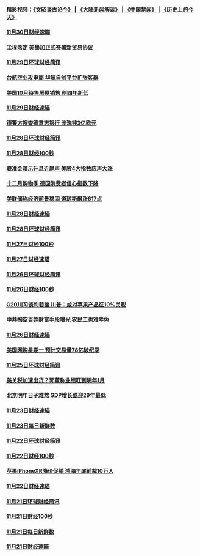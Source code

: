 #### 精彩视频：[《文昭谈古论今》](https://github.com/gfw-breaker/wenzhao/blob/master/README.md?t=12020031) | [《大陆新闻解读》](https://github.com/gfw-breaker/ntdtv-comedy/blob/master/README.md?t=12020031) | [《中国禁闻》](https://github.com/gfw-breaker/ntdtv-news/blob/master/README.md?t=12020031) | [《历史上的今天》](https://github.com/gfw-breaker/today-in-history/blob/master/README.md?t=12020031) 

#### [11月30日财经速瞄](../pages/news208/a1401507.md?t=12020031) 

#### [尘埃落定 美墨加正式签署新贸易协议](../pages/news208/a1401468.md?t=12020031) 

#### [11月29日环球财经简讯](../pages/news208/a1401465.md?t=12020031) 

#### [台航空业攻电商 华航自创平台扩张客群](../pages/news208/a1401437.md?t=12020031) 

#### [美国10月待售房屋销售 创四年新低](../pages/news208/a1401370.md?t=12020031) 

#### [11月29日财经速瞄](../pages/news208/a1401361.md?t=12020031) 

#### [德警方搜查德意志银行 涉洗钱3亿欧元](../pages/news208/a1401321.md?t=12020031) 

#### [11月28日环球财经简讯](../pages/news208/a1401308.md?t=12020031) 

#### [11月28日财经100秒](../pages/news208/a1401297.md?t=12020031) 

#### [联准会暗示升息近尾声 美股4大指数应声大涨](../pages/news208/a1401258.md?t=12020031) 

#### [十二月购物季 德国消费者信心指数下降](../pages/news208/a1401166.md?t=12020031) 

#### [美联储称经济前景稳固 道琼斯飙涨617点](../pages/news208/a1401214.md?t=12020031) 

#### [11月28日财经速瞄](../pages/news208/a1401210.md?t=12020031) 

#### [11月28日环球财经简讯](../pages/news208/a1401164.md?t=12020031) 

#### [11月27日财经100秒](../pages/news208/a1401144.md?t=12020031) 

#### [11月27日财经速瞄](../pages/news208/a1401040.md?t=12020031) 

#### [11月26日环球财经简讯](../pages/news208/a1400989.md?t=12020031) 

#### [11月26日财经100秒](../pages/news208/a1400971.md?t=12020031) 

#### [G20川习谈判若挫 川普：或对苹果产品征10%关税](../pages/news208/a1400956.md?t=12020031) 

#### [中共掏空百姓财富手段曝光 农民工也难幸免](../pages/news208/a1400801.md?t=12020031) 

#### [11月26日财经速瞄](../pages/news208/a1400897.md?t=12020031) 

#### [美国网购星期一 预计交易量78亿破纪录](../pages/news208/a1400853.md?t=12020031) 

#### [11月25日环球财经简讯](../pages/news208/a1400834.md?t=12020031) 

#### [美关税加速出货？郭董称业绩旺到明年1月](../pages/news208/a1400825.md?t=12020031) 

#### [北京明年日子难熬  GDP增长或迎29年最低](../pages/news208/a1400727.md?t=12020031) 

#### [11月23日财经速瞄](../pages/news208/a1400579.md?t=12020031) 

#### [11月23日每日新鲜数](../pages/news208/a1400561.md?t=12020031) 

#### [11月22日环球财经简讯](../pages/news208/a1400540.md?t=12020031) 

#### [11月22日财经100秒](../pages/news208/a1400521.md?t=12020031) 

#### [苹果iPhoneXR降价促销  鸿海年底前裁10万人](../pages/news208/a1400490.md?t=12020031) 

#### [11月22日财经速瞄](../pages/news208/a1400437.md?t=12020031) 

#### [11月21日环球财经简讯](../pages/news208/a1400399.md?t=12020031) 

#### [11月21日财经100秒](../pages/news208/a1400374.md?t=12020031) 

#### [11月21日每日新鲜数](../pages/news208/a1400288.md?t=12020031) 

#### [11月21日财经速瞄](../pages/news208/a1400286.md?t=12020031) 

